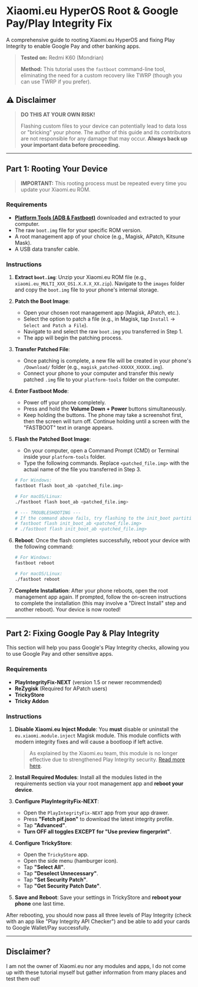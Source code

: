 # Xiaomi.eu HyperOS Root & Google Pay/Play Integrity Fix

A comprehensive guide to rooting Xiaomi.eu HyperOS and fixing Play Integrity to enable Google Pay and other banking apps.

> **Tested on:** Redmi K60 (Mondrian)
>
> **Method:** This tutorial uses the `fastboot` command-line tool, eliminating the need for a custom recovery like TWRP (though you can use TWRP if you prefer).

## ⚠️ Disclaimer

> **DO THIS AT YOUR OWN RISK\!**
>
> Flashing custom files to your device can potentially lead to data loss or "bricking" your phone. The author of this guide and its contributors are not responsible for any damage that may occur. **Always back up your important data before proceeding.**

-----

## Part 1: Rooting Your Device

> **IMPORTANT:** This rooting process must be repeated every time you update your Xiaomi.eu ROM.

### Requirements

  - [**Platform Tools (ADB & Fastboot)**](https://developer.android.com/tools/releases/platform-tools?#downloads) downloaded and extracted to your computer.
  - The raw `boot.img` file for your specific ROM version.
  - A root management app of your choice (e.g., Magisk, APatch, Kitsune Mask).
  - A USB data transfer cable.

### Instructions

1.  **Extract `boot.img`**: Unzip your Xiaomi.eu ROM file (e.g., `xiaomi.eu_MULTI_XXX_OS1.X.X.X_XX.zip`). Navigate to the `images` folder and copy the `boot.img` file to your phone's internal storage.

2.  **Patch the Boot Image**:

      - Open your chosen root management app (Magisk, APatch, etc.).
      - Select the option to patch a file (e.g., in Magisk, tap `Install` -\> `Select and Patch a File`).
      - Navigate to and select the raw `boot.img` you transferred in Step 1.
      - The app will begin the patching process.

3.  **Transfer Patched File**:

      - Once patching is complete, a new file will be created in your phone's `/Download/` folder (e.g., `magisk_patched-XXXXX_XXXXX.img`).
      - Connect your phone to your computer and transfer this newly patched `.img` file to your `platform-tools` folder on the computer.

4.  **Enter Fastboot Mode**:

      - Power off your phone completely.
      - Press and hold the **Volume Down + Power** buttons simultaneously.
      - Keep holding the buttons. The phone may take a screenshot first, then the screen will turn off. Continue holding until a screen with the "FASTBOOT" text in orange appears.

5.  **Flash the Patched Boot Image**:

      - On your computer, open a Command Prompt (CMD) or Terminal inside your `platform-tools` folder.
      - Type the following commands. Replace `<patched_file.img>` with the actual name of the file you transferred in Step 3.

    <!-- end list -->

    ```bash
    # For Windows:
    fastboot flash boot_ab <patched_file.img>

    # For macOS/Linux:
    ./fastboot flash boot_ab <patched_file.img>

    # --- TROUBLESHOOTING ---
    # If the command above fails, try flashing to the init_boot partition instead:
    # fastboot flash init_boot_ab <patched_file.img>
    # ./fastboot flash init_boot_ab <patched_file.img>
    ```

6.  **Reboot**: Once the flash completes successfully, reboot your device with the following command:

    ```bash
    # For Windows:
    fastboot reboot

    # For macOS/Linux:
    ./fastboot reboot
    ```

7.  **Complete Installation**: After your phone reboots, open the root management app again. If prompted, follow the on-screen instructions to complete the installation (this may involve a "Direct Install" step and another reboot). Your device is now rooted\!

-----

## Part 2: Fixing Google Pay & Play Integrity

This section will help you pass Google's Play Integrity checks, allowing you to use Google Pay and other sensitive apps.

### Requirements

  - **PlayIntegrityFix-NEXT** (version 1.5 or newer recommended)
  - **ReZygisk** (Required for APatch users)
  - **TrickyStore**
  - **Tricky Addon**

### Instructions

1.  **Disable Xiaomi.eu Inject Module**: You **must** disable or uninstall the `eu.xiaomi.module.inject` Magisk module. This module conflicts with modern integrity fixes and will cause a bootloop if left active.

    > As explained by the Xiaomi.eu team, this module is no longer effective due to strengthened Play Integrity security. [Read more here](https://xiaomi.eu/community/threads/regarding-google-play-integrity-google-pay-wallet.75761/).

2.  **Install Required Modules**: Install all the modules listed in the requirements section via your root management app and **reboot your device**.

3.  **Configure PlayIntegrityFix-NEXT**:

      - Open the `PlayIntegrityFix-NEXT` app from your app drawer.
      - Press **"Fetch pif.json"** to download the latest integrity profile.
      - Tap **"Advanced"**.
      - **Turn OFF all toggles EXCEPT for "Use preview fingerprint"**.

4.  **Configure TrickyStore**:

      - Open the `TrickyStore` app.
      - Open the side menu (hamburger icon).
      - Tap **"Select All"**.
      - Tap **"Deselect Unnecessary"**.
      - Tap **"Set Security Patch"**.
      - Tap **"Get Security Patch Date"**.

5.  **Save and Reboot**: Save your settings in TrickyStore and **reboot your phone** one last time.

After rebooting, you should now pass all three levels of Play Integrity (check with an app like "Play Integrity API Checker") and be able to add your cards to Google Wallet/Pay successfully.

-----

## Disclaimer?
I am not the owner of Xiaomi.eu nor any modules and apps, I do not come up with these tutorial myself but gather information from many places and test them out!
